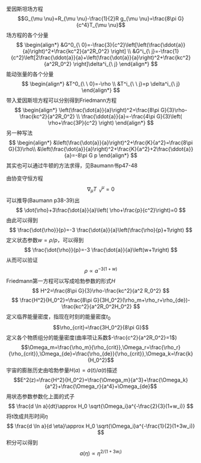 爱因斯坦场方程$$G_{\mu \nu}=R_{\mu \nu}-\frac{1}{2}R g_{\mu \nu}=\frac{8\pi G}{c^4}T_{\mu \nu}$$
场方程的各个分量
$$
\begin{align*}
&G^0_{\ 0}=-\frac{3}{c^2}\left[\left(\frac{\ddot{a}}{a}\right)^2+\frac{kc^2}{a^2R_0^2}  \right] \\
&G^i_{\ j}=-\frac{1}{c^2}\left[2\frac{\ddot{a}}{a}+\left(\frac{\dot{a}}{a}\right)^2+\frac{kc^2}{a^2R_0^2} \right]\delta^i_{\ j}
\end{align*}
$$
能动张量的各个分量
$$
\begin{align*}
&T^0_{\ \ 0}=-\rho \\
&T^i_{\ \ j}=p \delta^i_{\ j}
\end{align*}
$$
带入爱因斯坦方程可以分别得到Friedmann方程
$$
\begin{align*}
\left(\frac{\dot{a}}{a}\right)^2=\frac{8\pi G}{3}\rho-\frac{kc^2}{a^2R_0^2} \\
\frac{\ddot{a}}{a}=-\frac{4\pi G}{3}\left( \rho+\frac{3P}{c^2} \right)
\end{align*}
$$
另一种写法
$$
\begin{align*}
&\left(\frac{\dot{a}}{a}\right)^2+\frac{K}{a^2}=\frac{8\pi G}{3}\rho\\
&\left(\frac{\dot{a}}{a}\right)^2+\frac{K}{a^2}+2\frac{\ddot{a}}{a}=-8\pi G p
\end{align*}
$$
其实也可以通过牛顿的方法求得，见Baumann书p47-48

由协变守恒方程
$$
\nabla_\mu T^\mu_{\ \ \nu}=0
$$
可以推导(Baumann p38-39)出
$$
\dot{\rho}+3\frac{\dot{a}}{a}\left( \rho+\frac{p}{c^2}\right)=0
$$
由此可以得到
$$
\frac{\dot{\rho}}{p}=-3 \frac{\dot{a}}{a}\left(\frac{\rho}{p}+1\right)
$$
定义状态参数$w=\rho/p$，可以得到
$$
\frac{\dot{\rho}}{p}=-3 \frac{\dot{a}}{a}\left(w+1\right)
$$
从而可以验证
$$
\rho \propto a^{-3(1+w)}
$$
Friedmann第一方程可以写成哈勃参数的形式$H$
$$
H^2=\frac{8\pi G}{3}\rho-\frac{kc^2}{a^2 R_0^2}
$$
$$
\frac{H^2}{H_0^2}=\frac{8\pi G}{3H_0^2}(\rho_m+\rho_r+\rho_{de})-\frac{kc^2}{a^2R_0^2H_0^2}
$$
定义临界能量密度，指现在时刻的能量密度$t_0$
$$\rho_{crit}=\frac{3H_0^2}{8\pi G}$$
定义各个物质组分的能量密度(曲率项让系数$-\frac{c^2}{a^2R_0^2}=1$)
$$\Omega_m=\frac{\rho_m}{\rho_{crit}},\Omega_r=\frac{\rho_r}{\rho_{crit}},\Omega_{de}=\frac{\rho_{de}}{\rho_{crit}},\Omega_k=\frac{k}{H_0^2}$$
宇宙的膨胀历史由哈勃参量$H(a)=\dot{a}(t)/a(t)$描述
$$E^2(z)=\frac{H^2}{H_0^2}=\frac{\Omega_m}{a^3}+\frac{\Omega_k}{a^2}+\frac{\Omega_r}{a^4}+\Omega_{de}$$
用状态参数参数化上面的式子
$$
\frac{d \ln a}{dt}\approx H_0 \sqrt{\Omega_i}a^{-\frac{2}{3}(1+w_i)}
$$
将$t$改成共形时间$\eta$
$$
\frac{d \ln a}{d \eta}\approx H_0 \sqrt{\Omega_i}a^{-\frac{1}{2}(1+3w_i)}
$$
积分可以得到
$$
a(\eta) \propto \eta^{2/(1+3w_i)}
$$
